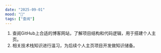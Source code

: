 ```yaml
---
date: "2025-09-01"
mood: "👀"
tags: ["查阅"]
---
```


1. 查阅GitHub上合适的博客网站，了解项目结构和代码逻辑，用于搭建个人主页。
2. 相关技术栈知识进行温习，为后续个人主页项目开发做知识储备。